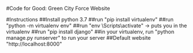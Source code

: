 #Code for Good: Green City Force Website 

#Instructions
	##Install python 3.7
	##run "pip install virtualenv"
	##run "python -m virtualenv env"
	##run "env \Scripts\activate" -> puts you in the virtualenv
	##run "pip install django"
	##in your virtualenv, run "python manage.py runserver" to run your server
	##Default website "http://localhost:8000"